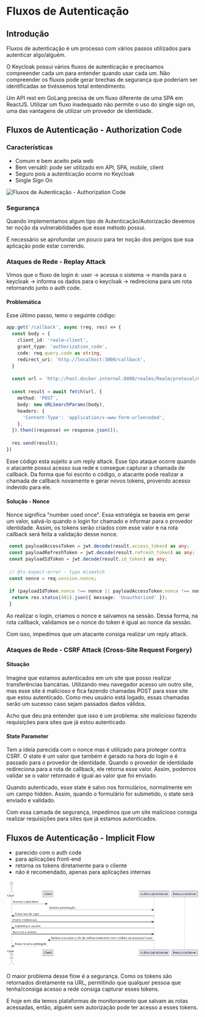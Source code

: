 # Fluxos de Autenticação

## Introdução

Fluxos de autenticação é um processo com vários passos utilizados para autenticar algo/alguém.

O Keycloak possui vários fluxos de autenticação e precisamos compreender cada um para entender quando usar cada um.
Não compreender os fluxos pode gerar brechas de segurança que poderiam ser identificadas se tivéssemos total entendimento.

Um API rest em GoLang precisa de um fluxo diferente de uma SPA em ReactJS. Utilizar um fluxo inadequado não permite o uso do single sign on, uma das vantagens de utilizar um provedor de identidade.

## Fluxos de Autenticação - Authorization Code

### Características

- Comum e bem aceito pela web
- Bem versátil: pode ser utilizado em API, SPA, mobile, client
- Seguro pois a autenticação ocorre no Keycloak
- Single Sign On

![Fluxos de Autenticação - Authorization Code](authrozation%2520code%2520flow.png)

### Segurança

Quando implementamos algum tipo de Autenticação/Autorização devemos ter noção da vulnerabilidades que esse método possui.

É necessário se aprofundar um pouco para ter noção dos perigos que sua aplicação pode estar correndo.

### Ataques de Rede - Replay Attack

Vimos que o fluxo de login é: user -> acessa o sistema -> manda para o keycloak -> informa os dados para o keycloak -> redireciona para um rota retornando junto o auth code.

#### Problemática

Esse último passo, temo o seguinte código:

```ts
app.get('/callback', async (req, res) => {
  const body = {
    client_id: 'realm-client',
    grant_type: 'authorization_code',
    code: req.query.code as string,
    redirect_uri: 'http://localhost:3000/callback',
  }

  const url = 'http://host.docker.internal:8080/realms/Realm/protocol/openid-connect/token';

  const result = await fetch(url, {
    method: 'POST',
    body: new URLSearchParams(body),
    headers: {
      'Content-Type': 'application/x-www-form-urlencoded',
    },
  }).then((response) => response.json());

  res.send(result);
})
```

Esse código esta sujeito a um reply attack. Esse tipo ataque ocorre quando o atacante possui acesso sua rede e consegue capturar a chamada de callback. Da forma que foi escrito o código, o atacante pode realizar a chamada de callback novamente e gerar novos tokens, provendo acesso indevido para ele.

#### Solução - Nonce

Nonce significa "number used once". Essa estratégia se baseia em gerar um valor, salvá-lo quando o login for chamado e informar para o provedor identidade. Assim, os tokens serão criados com esse valor e na rota callback será feita a validação desse nonce.

```ts
 const payloadAccessToken = jwt.decode(result.access_token) as any;
 const payloadRefreshToken = jwt.decode(result.refresh_token) as any;
 const payloadIdToken = jwt.decode(result.id_token) as any;

 // @ts-expect-error - type mismatch
 const nonce = req.session.nonce;

 if (payloadIdToken.nonce !== nonce || payloadAccessToken.nonce !== nonce || payloadRefreshToken.nonce !== nonce) {
  return res.status(401).json({ message: 'Unauthorized' });
 }
```

Ao realizar o login, criamos o nonce e salvamos na sessão. Dessa forma, na rota callback, validamos se o nonce do token é igual ao nonce da sessão.

Com isso, impedimos que um atacante consiga realizar um reply attack.

### Ataques de Rede - CSRF Attack (Cross-Site Request Forgery)

#### Situação

Imagine que estamos autenticados em um site que posso realizar transferências bancárias. Utilizando meu navegador acesso um outro site, mas esse site é malicioso e fica fazendo chamadas POST para esse site que estou autenticado. Como meu usuário está logado, essas chamadas serão um sucesso caso sejam passados dados válidos.

Acho que deu pra entender que isso é um problema: site malicioso fazendo requisições para sites que já estou autenticado.

#### State Parameter

Tem a ideia parecida com o nonce mas é utilizado para proteger contra CSRF. O state é um valor que também é gerado na hora do login e é passado para o provedor de identidade. Quando o provedor de identidade redireciona para a rota de callback, ele retorna esse valor. Assim, podemos validar se o valor retornado é igual ao valor que foi enviado.

Quando autenticado, esse state é salvo nos formulários, normalmente em um campo hidden. Assim, quando o formulário for submetido, o state será enviado e validado.

Com essa camada de segurança, impedimos que um site malicioso consiga realizar requisições para sites que já estamos autenticados.

## Fluxos de Autenticação - Implicit Flow

- parecido com o auth code
- para aplicações front-end
- retorna os tokens diretamente para o cliente
- não é recomendado, apenas para aplicações internas

![implicit-flow](implicit-flow.png)

O maior problema desse flow é a segurança. Como os tokens são retornados diretamente na URL, permitindo que qualquer pessoa que tenha/consiga acesso a rede consiga capturar esses tokens.

E hoje em dia temos plataformas de monitoramento que salvam as rotas acessadas, então, alguém sem autorização pode ter acesso a esses tokens.
